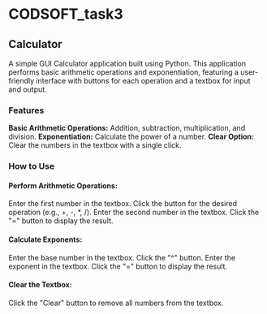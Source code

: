 # CODSOFT_task3
## Calculator
  A simple GUI Calculator application built using Python. This application performs basic arithmetic operations and exponentiation, featuring a user-friendly interface with buttons for each operation and a textbox for input and output.

### Features
**Basic Arithmetic Operations:** Addition, subtraction, multiplication, and division.
**Exponentiation:** Calculate the power of a number.
**Clear Option:** Clear the numbers in the textbox with a single click.

### How to Use
#### Perform Arithmetic Operations:

Enter the first number in the textbox.
Click the button for the desired operation (e.g., +, -, *, /).
Enter the second number in the textbox.
Click the "=" button to display the result.

#### Calculate Exponents:

Enter the base number in the textbox.
Click the "^" button.
Enter the exponent in the textbox.
Click the "=" button to display the result.

#### Clear the Textbox:

Click the "Clear" button to remove all numbers from the textbox.

